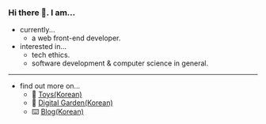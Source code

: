 ### Hi there 👋. I am...

- currently...
  - a web front-end developer.
- interested in...
  - tech ethics.
  - software development & computer science in general.

---

- find out more on...
  - 🤖 [Toys(Korean)](https://vlwkaos2.netlify.app/vlwkaos)
  - 🌱 [Digital Garden(Korean)](https://vlwkaos.netlify.app)
  - ⌨️ [Blog(Korean)](https://velog.io/@vlwkaos)
